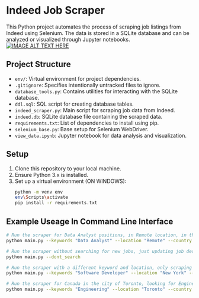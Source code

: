 # Indeed Job Scraper

This Python project automates the process of scraping job listings from Indeed using Selenium. The data is stored in a SQLite database and can be analyzed or visualized through Jupyter notebooks.
[![IMAGE ALT TEXT HERE](https://img.youtube.com/vi/YOUTUBE_VIDEO_ID_HERE/0.jpg)](https://www.youtube.com/watch?v=qajPHZKbfck)

## Project Structure

- `env/`: Virtual environment for project dependencies.
- `.gitignore`: Specifies intentionally untracked files to ignore.
- `database_tools.py`: Contains utilities for interacting with the SQLite database.
- `ddl.sql`: SQL script for creating database tables.
- `indeed_scraper.py`: Main script for scraping job data from Indeed.
- `indeed.db`: SQLite database file containing the scraped data.
- `requirements.txt`: List of dependencies to install using pip.
- `selenium_base.py`: Base setup for Selenium WebDriver.
- `view_data.ipynb`: Jupyter notebook for data analysis and visualization.

## Setup

1. Clone this repository to your local machine.
2. Ensure Python 3.x is installed.
3. Set up a virtual environment (ON WINDOWS):
   ```bash
   python -m venv env
   env\Scripts\activate
   pip install -r requirements.txt

## Example Useage In Command Line Interface

```bash
# Run the scraper for Data Analyst positions, in Remote location, in the USA, sorted by date, scraping 5 pages
python main.py --keywords "Data Analyst" --location "Remote" --country USA --sort_by date --max_pages 5
```
```bash
# Run the scraper without searching for new jobs, just updating job descriptions for existing entries
python main.py --dont_search
```
```bash
# Run the scraper with a different keyword and location, only scraping 3 pages, without updating job descriptions
python main.py --keywords "Software Developer" --location "New York" --country USA --sort_by relevance --max_pages 3 --dont_update_job_descriptions
```
```bash
# Run the scraper for Canada in the city of Toronto, looking for Engineering positions, sorting by relevance
python main.py --keywords "Engineering" --location "Toronto" --country CANADA --sort_by relevance --max_pages 2
```
